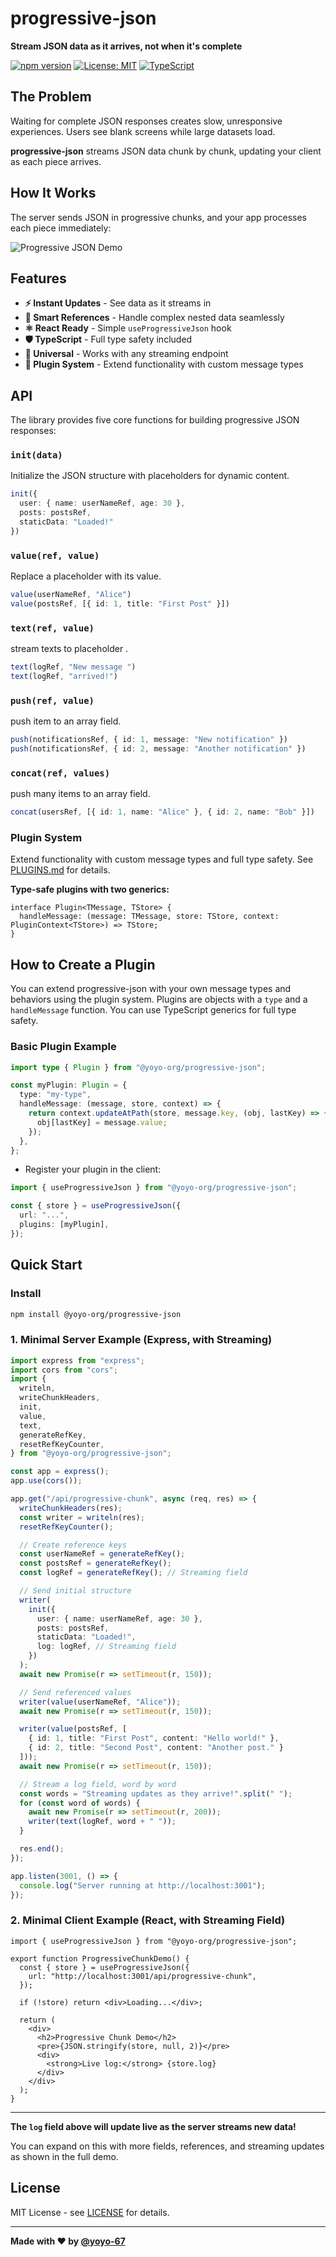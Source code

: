 # progressive-json

**Stream JSON data as it arrives, not when it's complete**

[![npm version](https://badge.fury.io/js/@yoyo-org%2Fprogressive-json.svg)](https://badge.fury.io/js/@yoyo-org%2Fprogressive-json)
[![License: MIT](https://img.shields.io/badge/License-MIT-yellow.svg)](https://opensource.org/licenses/MIT)
[![TypeScript](https://img.shields.io/badge/TypeScript-007ACC?logo=typescript&logoColor=white)](https://www.typescriptlang.org/)

## The Problem

Waiting for complete JSON responses creates slow, unresponsive experiences. Users see blank screens while large datasets load.

**progressive-json** streams JSON data chunk by chunk, updating your client as each piece arrives.


## How It Works

The server sends JSON in progressive chunks, and your app processes each piece immediately:   

![Progressive JSON Demo](https://github.com/yoyo-67/Progressive-Json/blob/main/assets/demo-json.gif)

## Features

- **⚡ Instant Updates** - See data as it streams in
- **🎯 Smart References** - Handle complex nested data seamlessly  
- **⚛️ React Ready** - Simple `useProgressiveJson` hook
- **🛡️ TypeScript** - Full type safety included
- **🔄 Universal** - Works with any streaming endpoint
- **🔌 Plugin System** - Extend functionality with custom message types

## API

The library provides five core functions for building progressive JSON responses:

### `init(data)`
Initialize the JSON structure with placeholders for dynamic content.
```ts
init({
  user: { name: userNameRef, age: 30 },
  posts: postsRef,
  staticData: "Loaded!"
})
```

### `value(ref, value)`
Replace a placeholder with its value.
```ts
value(userNameRef, "Alice")
value(postsRef, [{ id: 1, title: "First Post" }])
```

### `text(ref, value)`
stream texts to placeholder .
```ts
text(logRef, "New message ")
text(logRef, "arrived!")
```

### `push(ref, value)`
push item to an array field.
```ts
push(notificationsRef, { id: 1, message: "New notification" })
push(notificationsRef, { id: 2, message: "Another notification" })
```

### `concat(ref, values)`
push many items to an array field.
```ts
concat(usersRef, [{ id: 1, name: "Alice" }, { id: 2, name: "Bob" }])
```

### Plugin System
Extend functionality with custom message types and full type safety. See [PLUGINS.md](./progressive-json/PLUGINS.md) for details.


**Type-safe plugins with two generics:**
```tsx
interface Plugin<TMessage, TStore> {
  handleMessage: (message: TMessage, store: TStore, context: PluginContext<TStore>) => TStore;
}
```

## How to Create a Plugin

You can extend progressive-json with your own message types and behaviors using the plugin system. Plugins are objects with a `type` and a `handleMessage` function. You can use TypeScript generics for full type safety.

### Basic Plugin Example
```ts
import type { Plugin } from "@yoyo-org/progressive-json";

const myPlugin: Plugin = {
  type: "my-type",
  handleMessage: (message, store, context) => {
    return context.updateAtPath(store, message.key, (obj, lastKey) => {
      obj[lastKey] = message.value;
    });
  },
};
```

- Register your plugin in the client:

```ts
import { useProgressiveJson } from "@yoyo-org/progressive-json";

const { store } = useProgressiveJson({
  url: "...",
  plugins: [myPlugin],
});
```

## Quick Start

### Install

```bash
npm install @yoyo-org/progressive-json
```

### 1. Minimal Server Example (Express, with Streaming)

```ts
import express from "express";
import cors from "cors";
import {
  writeln,
  writeChunkHeaders,
  init,
  value,
  text,
  generateRefKey,
  resetRefKeyCounter,
} from "@yoyo-org/progressive-json";

const app = express();
app.use(cors());

app.get("/api/progressive-chunk", async (req, res) => {
  writeChunkHeaders(res);
  const writer = writeln(res);
  resetRefKeyCounter();

  // Create reference keys
  const userNameRef = generateRefKey();
  const postsRef = generateRefKey();
  const logRef = generateRefKey(); // Streaming field

  // Send initial structure
  writer(
    init({
      user: { name: userNameRef, age: 30 },
      posts: postsRef,
      staticData: "Loaded!",
      log: logRef, // Streaming field
    })
  );
  await new Promise(r => setTimeout(r, 150));

  // Send referenced values
  writer(value(userNameRef, "Alice"));
  await new Promise(r => setTimeout(r, 150));

  writer(value(postsRef, [
    { id: 1, title: "First Post", content: "Hello world!" },
    { id: 2, title: "Second Post", content: "Another post." }
  ]));
  await new Promise(r => setTimeout(r, 150));

  // Stream a log field, word by word
  const words = "Streaming updates as they arrive!".split(" ");
  for (const word of words) {
    await new Promise(r => setTimeout(r, 200));
    writer(text(logRef, word + " "));
  }

  res.end();
});

app.listen(3001, () => {
  console.log("Server running at http://localhost:3001");
});
```

### 2. Minimal Client Example (React, with Streaming Field)

```tsx
import { useProgressiveJson } from "@yoyo-org/progressive-json";

export function ProgressiveChunkDemo() {
  const { store } = useProgressiveJson({
    url: "http://localhost:3001/api/progressive-chunk",
  });

  if (!store) return <div>Loading...</div>;

  return (
    <div>
      <h2>Progressive Chunk Demo</h2>
      <pre>{JSON.stringify(store, null, 2)}</pre>
      <div>
        <strong>Live log:</strong> {store.log}
      </div>
    </div>
  );
}
```

---

**The `log` field above will update live as the server streams new data!**

You can expand on this with more fields, references, and streaming updates as shown in the full demo.

## License

MIT License - see [LICENSE](./progressive-json/LICENSE) for details.

---

**Made with ❤️ by [@yoyo-67](https://github.com/yoyo-67)**

